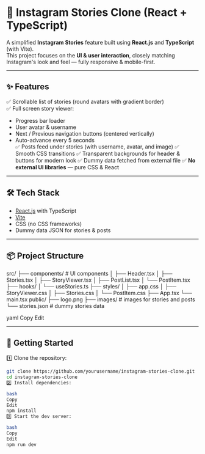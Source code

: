 # 📸 Instagram Stories Clone (React + TypeScript)

A simplified **Instagram Stories** feature built using **React.js** and **TypeScript** (with Vite).  
This project focuses on the **UI & user interaction**, closely matching Instagram's look and feel — fully responsive & mobile-first.

---

## ✨ Features

✅ Scrollable list of stories (round avatars with gradient border)  
✅ Full screen story viewer: 
- Progress bar loader
- User avatar & username
- Next / Previous navigation buttons (centered vertically)
- Auto-advance every 5 seconds  
✅ Posts feed under stories (with username, avatar, and image)
✅ Smooth CSS transitions
✅ Transparent backgrounds for header & buttons for modern look
✅ Dummy data fetched from external file
✅ **No external UI libraries** — pure CSS & React

---

## 🛠 Tech Stack

- [React.js](https://react.dev/) with TypeScript
- [Vite](https://vitejs.dev/)
- CSS (no CSS frameworks)
- Dummy data JSON for stories & posts

---

## 📦 Project Structure

src/
├── components/ # UI components
│ ├── Header.tsx
│ ├── Stories.tsx
│ ├── StoryViewer.tsx
│ ├── PostList.tsx
│ └── PostItem.tsx
├── hooks/
│ └── useStories.ts
├── styles/
│ ├── app.css
│ ├── StoryViewer.css
│ ├── Stories.css
│ └── PostItem.css
├── App.tsx
└── main.tsx
public/
├── logo.png
├── images/ # images for stories and posts
└── stories.json # dummy stories data

yaml
Copy
Edit

---

## 🚀 Getting Started

1️⃣ Clone the repository:
```bash
git clone https://github.com/yourusername/instagram-stories-clone.git
cd instagram-stories-clone
2️⃣ Install dependencies:

bash
Copy
Edit
npm install
3️⃣ Start the dev server:

bash
Copy
Edit
npm run dev